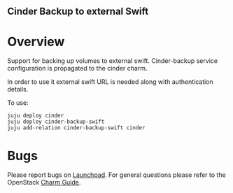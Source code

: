 Cinder Backup to external Swift
-------------------------------

Overview
========

Support for backing up volumes to external swift.
Cinder-backup service configuration is propagated to the cinder charm.

In order to use it external swift URL is needed along with authentication details.


To use:

    juju deploy cinder
    juju deploy cinder-backup-swift
    juju add-relation cinder-backup-swift cinder


# Bugs

Please report bugs on [Launchpad](https://bugs.launchpad.net/charm-cinder-backup-swift/+filebug).
For general questions please refer to the OpenStack [Charm Guide](https://github.com/openstack/charm-guide).